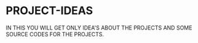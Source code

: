 # PROJECT-IDEAS
IN THIS YOU WILL GET ONLY IDEA'S ABOUT THE PROJECTS AND SOME SOURCE CODES FOR THE PROJECTS.
